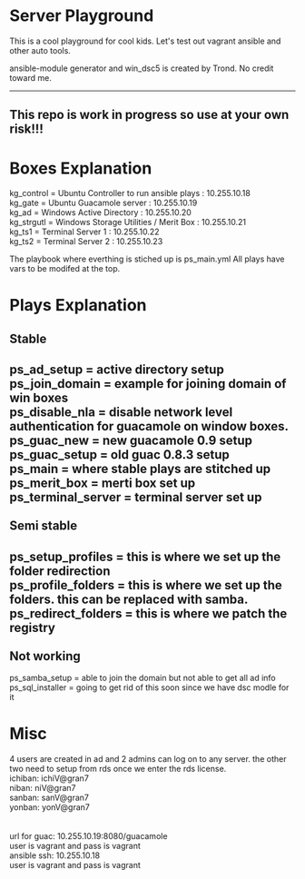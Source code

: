# Server Playground
This is a cool playground for cool kids. Let's test out vagrant ansible and other auto tools.

ansible-module generator and win_dsc5 is created by Trond. No credit toward me.

--------------
This repo is work in progress so use at your own risk!!!
--------------

# Boxes Explanation
kg_control = Ubuntu Controller to run ansible plays : 10.255.10.18<br />
kg_gate = Ubuntu Guacamole server : 10.255.10.19 <br />
kg_ad = Windows Active Directory : 10.255.10.20 <br />
kg_strgutl = Windows Storage Utilities / Merit Box : 10.255.10.21 <br />
kg_ts1 = Terminal Server 1  : 10.255.10.22 <br />
kg_ts2 = Terminal Server 2 : 10.255.10.23 <br />

The playbook where everthing is stiched up is ps_main.yml
All plays have vars to be modifed at the top. 

# Plays Explanation
Stable <br />
--------------
ps_ad_setup = active directory setup <br />
ps_join_domain = example for joining domain of win boxes <br />
ps_disable_nla = disable network level authentication for guacamole on window boxes. <br />
ps_guac_new = new guacamole 0.9 setup <br />
ps_guac_setup = old guac 0.8.3 setup <br />
ps_main = where stable plays are stitched up <br />
ps_merit_box = merti box set up <br />
ps_terminal_server =  terminal server set up <br />
 <br />
Semi stable <br />
--------------
ps_setup_profiles = this is where we set up the folder redirection <br />
ps_profile_folders = this is where we set up the folders. this can be replaced with samba. <br />
ps_redirect_folders = this is where we patch the registry <br />
 <br />
Not working <br />
--------------
ps_samba_setup = able to join the domain but not able to get all ad info <br />
ps_sql_installer = going to get rid of this soon since we have dsc modle for it <br />

# Misc
4 users are created in ad and 2 admins can log on to any server. the other two need to setup from rds once we enter the rds license. <br />
ichiban: ichiV@gran7  <br />
niban: niV@gran7 <br />
sanban: sanV@gran7 <br />
yonban: yonV@gran7 <br />
 <br /> <br />
 url for guac: 10.255.10.19:8080/guacamole <br />
 user is vagrant and pass is vagrant <br />
 ansible ssh: 10.255.10.18 <br />
 user is vagrant and pass is vagrant <br />
 




